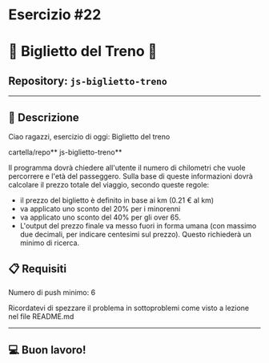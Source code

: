 # Esercizio #22

# 🚆 Biglietto del Treno 🚆

## Repository: `js-biglietto-treno`

---

## 📝 Descrizione



Ciao ragazzi,
esercizio di oggi: Biglietto del treno

cartella/repo** js-biglietto-treno**

Il programma dovrà chiedere all'utente il numero di chilometri che vuole percorrere e l'età del passeggero. Sulla base di queste informazioni dovrà calcolare il prezzo totale del viaggio, secondo queste regole:

- il prezzo del biglietto è definito in base ai km (0.21 € al km)
- va applicato uno sconto del 20% per i minorenni
- va applicato uno sconto del 40% per gli over 65.
- L'output del prezzo finale va messo fuori in forma umana (con massimo due decimali, per indicare centesimi sul prezzo). Questo richiederà un minimo di ricerca.

## 📋 Requisiti

Numero di push minimo: 6

Ricordatevi di spezzare il problema in sottoproblemi come visto a lezione nel file README.md

---

## 💻 Buon lavoro!